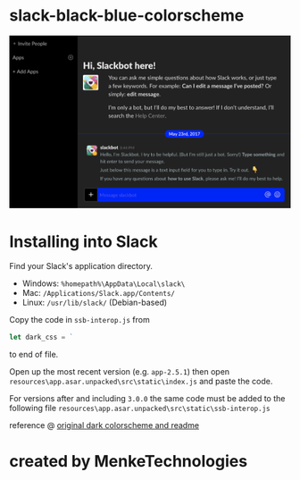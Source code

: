 # slack-black-blue-colorscheme

![screenshot](/screen.png)

# Installing into Slack

Find your Slack's application directory.

* Windows: `%homepath%\AppData\Local\slack\`
* Mac: `/Applications/Slack.app/Contents/`
* Linux: `/usr/lib/slack/` (Debian-based)

Copy the code in `ssb-interop.js` from

```javascript
let dark_css = `
```
to end of file.

Open up the most recent version (e.g. `app-2.5.1`) then open
`resources\app.asar.unpacked\src\static\index.js` and paste the code.

For versions after and including `3.0.0` the same code must be added to the following file
`resources\app.asar.unpacked\src\static\ssb-interop.js`


reference @ [original dark colorscheme and readme](https://github.com/widget-/slack-black-theme)

# created by MenkeTechnologies
